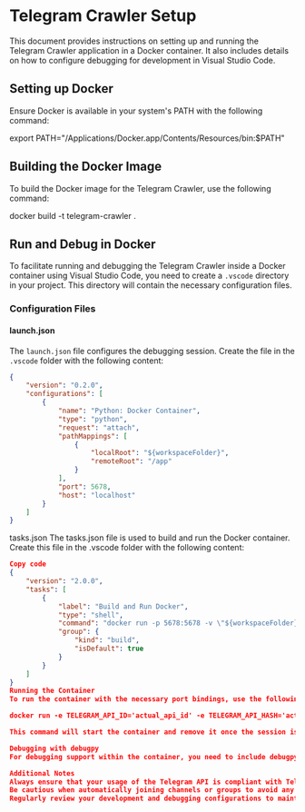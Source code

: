# Telegram Crawler Setup

This document provides instructions on setting up and running the Telegram Crawler application in a Docker container. It also includes details on how to configure debugging for development in Visual Studio Code.

## Setting up Docker

Ensure Docker is available in your system's PATH with the following command:

export PATH="/Applications/Docker.app/Contents/Resources/bin:$PATH"

## Building the Docker Image

To build the Docker image for the Telegram Crawler, use the following command:

docker build -t telegram-crawler .

## Run and Debug in Docker

To facilitate running and debugging the Telegram Crawler inside a Docker container using Visual Studio Code, you need to create a `.vscode` directory in your project. This directory will contain the necessary configuration files.

### Configuration Files

#### launch.json

The `launch.json` file configures the debugging session. Create the file in the `.vscode` folder with the following content:

```json
{
    "version": "0.2.0",
    "configurations": [
        {
            "name": "Python: Docker Container",
            "type": "python",
            "request": "attach",
            "pathMappings": [
                {
                    "localRoot": "${workspaceFolder}",
                    "remoteRoot": "/app"
                }
            ],
            "port": 5678,
            "host": "localhost"
        }
    ]
}
```

tasks.json
The tasks.json file is used to build and run the Docker container. Create this file in the .vscode folder with the following content:

```json
Copy code
{
    "version": "2.0.0",
    "tasks": [
        {
            "label": "Build and Run Docker",
            "type": "shell",
            "command": "docker run -p 5678:5678 -v \"${workspaceFolder}\":/app telegram-crawler",
            "group": {
                "kind": "build",
                "isDefault": true
            }
        }
    ]
}
Running the Container
To run the container with the necessary port bindings, use the following command:

docker run -e TELEGRAM_API_ID='actual_api_id' -e TELEGRAM_API_HASH='actual_api_hash' -p 5678:5678 -it --rm --name telegram-debugging telegram-crawler

This command will start the container and remove it once the session is terminated. It also maps the local debugging port to the container's port.

Debugging with debugpy
For debugging support within the container, you need to include debugpy in your Python application. Adjust your Python script to start a debugpy server, and ensure the Dockerfile installs debugpy.

Additional Notes
Always ensure that your usage of the Telegram API is compliant with Telegram's Terms of Service.
Be cautious when automatically joining channels or groups to avoid any actions that might be perceived as spam.
Regularly review your development and debugging configurations to maintain a secure and efficient development environment.